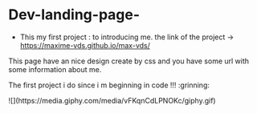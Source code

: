 # Dev-landing-page-
- This my first project : to introducing me. 
the link of the project -> https://maxime-vds.github.io/max-vds/
<p>
This page have an nice design create by css and you have some url with some information about me.
</p> 
<p> The first project i do since  i m beginning in code !!! :grinning: </p>
<p>![](https://media.giphy.com/media/vFKqnCdLPNOKc/giphy.gif)</p>

